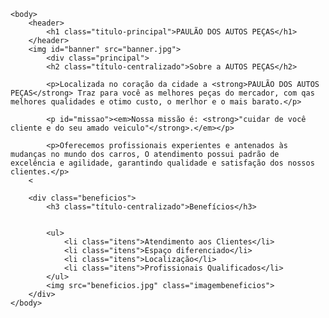 <!DOCTYPE html>
<html lang="pt-br">
	<head>
    	<meta charset="UTF-8">
    	<title>PAULÃO DOS AUTOS PEÇAS</title>
    	<link rel="stylesheet" href="style.css">
	</head>

	<body>
		<header>
			<h1 class="titulo-principal">PAULÃO DOS AUTOS PEÇAS</h1>
		</header>
		<img id="banner" src="banner.jpg">
			<div class="principal">
			<h2 class="título-centralizado">Sobre a AUTOS PEÇAS</h2>

			<p>Localizada no coração da cidade a <strong>PAULÃO DOS AUTOS PEÇAS</strong> Traz para você as melhores peças do mercador, com qas melhores qualidades e otimo custo, o merlhor e o mais barato.</p>

			<p id="missao"><em>Nossa missão é: <strong>"cuidar de você cliente e do seu amado veiculo"</strong>.</em></p>

			<p>Oferecemos profissionais experientes e antenados às mudanças no mundo dos carros, O atendimento possui padrão de excelência e agilidade, garantindo qualidade e satisfação dos nossos clientes.</p>
		<

        <div class="beneficios">
			<h3 class="título-centralizado">Benefícios</h3>


       		<ul>
				<li class="itens">Atendimento aos Clientes</li>
				<li class="itens">Espaço diferenciado</li>
				<li class="itens">Localização</li>
				<li class="itens">Profissionais Qualificados</li>
			</ul>
			<img src="beneficios.jpg" class="imagembeneficios">
        </div>
	</body>
</html>


